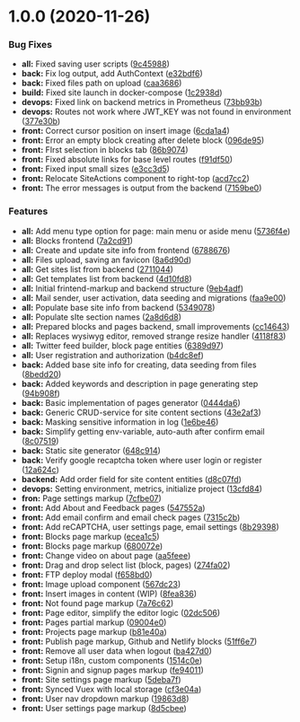 # 1.0.0 (2020-11-26)


### Bug Fixes

* **all:** Fixed saving user scripts ([9c45988](https://github.com/yangirov/TextBooker/commit/9c4598876ba82fb0dc3423f5a37409ac09a7f123))
* **back:** Fix log output, add AuthContext ([e32bdf6](https://github.com/yangirov/TextBooker/commit/e32bdf665cdf41791baba8695b2b866fc35375bd))
* **back:** Fixed files path on upload ([caa3686](https://github.com/yangirov/TextBooker/commit/caa3686c5ce49ef878111e29b960b1236dfb09a6))
* **build:** Fixed site launch in docker-compose ([1c2938d](https://github.com/yangirov/TextBooker/commit/1c2938d689beebf5fba591dc3ea2837aa80aaddf))
* **devops:** Fixed link on backend metrics in Prometheus ([73bb93b](https://github.com/yangirov/TextBooker/commit/73bb93bd24ee27985b0b3736218b045e01647b82))
* **devops:** Routes not work where JWT_KEY was not found in environment ([377e30b](https://github.com/yangirov/TextBooker/commit/377e30bbf65bfd9c6d9ef502f5541fe35ef78568))
* **front:** Correct cursor position on insert image ([6cda1a4](https://github.com/yangirov/TextBooker/commit/6cda1a4ebf6845a141b5a0664ddc2c297944ba9f))
* **front:** Error an empty block creating after delete block ([096de95](https://github.com/yangirov/TextBooker/commit/096de957baf0c3362ee0c472d213b3a1db120bc3))
* **front:** FIrst selection in blocks tab ([86b9074](https://github.com/yangirov/TextBooker/commit/86b9074e20ac45bfbdfeec4ae24282d52cfb3133))
* **front:** Fixed absolute links for base level routes ([f91df50](https://github.com/yangirov/TextBooker/commit/f91df506ea86be90303b39dc2771684475b0f00b))
* **front:** Fixed input small sizes ([e3cc3d5](https://github.com/yangirov/TextBooker/commit/e3cc3d5ed0a753011a5fca1e785cf954b8ef9217))
* **front:** Relocate SiteActions component to right-top ([acd7cc2](https://github.com/yangirov/TextBooker/commit/acd7cc277f0d8bbe5b855475b4cfeb9c978a0240))
* **front:** The error messages is output from the backend ([7159be0](https://github.com/yangirov/TextBooker/commit/7159be0fa6d0c29949b32e43f3bfe10fcb8d7fad))


### Features

* **all:** Add menu type option for page: main menu or aside menu ([5736f4e](https://github.com/yangirov/TextBooker/commit/5736f4e1c3cc5ceabe599fc173d01ae189d7dd11))
* **all:** Blocks frontend ([7a2cd91](https://github.com/yangirov/TextBooker/commit/7a2cd91d206ea766efeb07f9ae1617c9de9d64ec))
* **all:** Create and update site info from frontend ([6788676](https://github.com/yangirov/TextBooker/commit/678867652ce5c6369db557339058266b240ef3d5))
* **all:** Files upload, saving an favicon ([8a6d90d](https://github.com/yangirov/TextBooker/commit/8a6d90da25d2d3c4b812e88d73896757119049dd))
* **all:** Get sites list from backend ([2711044](https://github.com/yangirov/TextBooker/commit/2711044e462b7800f669bbe714b778514265bca7))
* **all:** Get templates list from backend ([4d10fd8](https://github.com/yangirov/TextBooker/commit/4d10fd86629475f6017aa5d28a978cb8e4a18f4c))
* **all:** Initial frintend-markup and backend structure ([9eb4adf](https://github.com/yangirov/TextBooker/commit/9eb4adf9971da0dee763e04df818e6faf2047cbe))
* **all:** Mail sender, user activation, data seeding and migrations ([faa9e00](https://github.com/yangirov/TextBooker/commit/faa9e002ec0156ee81333b0baff32c2782bc565c))
* **all:** Populate base site info from backend ([5349078](https://github.com/yangirov/TextBooker/commit/534907878e86f7e4bf16d62aec7735602267b049))
* **all:** Populate sIte section names ([2a8d6d8](https://github.com/yangirov/TextBooker/commit/2a8d6d8f91322ed8fa88ca65559b13efaced2189))
* **all:** Prepared blocks and pages backend, small improvements ([cc14643](https://github.com/yangirov/TextBooker/commit/cc1464330e6c1eabcf9dc101df614334d7514109))
* **all:** Replaces wysiwyg editor, removed strange resize handler ([4118f83](https://github.com/yangirov/TextBooker/commit/4118f83ea7a8f09021812884bb327140ee510731))
* **all:** Twitter feed builder, block page entities ([6389d97](https://github.com/yangirov/TextBooker/commit/6389d97ffa8fb39985973b023dbf19dbadbee788))
* **all:** User registration and authorization ([b4dc8ef](https://github.com/yangirov/TextBooker/commit/b4dc8ef1af3947d06430da16b041ea1f9165840f))
* **back:** Added base site info for creating, data seeding from files ([8bedd20](https://github.com/yangirov/TextBooker/commit/8bedd209d5613500ab359a7f9c4f04c7af85e6ea))
* **back:** Added keywords and description in page generating step ([94b908f](https://github.com/yangirov/TextBooker/commit/94b908ffab2b3fb6adc62f093496cdde17ca9556))
* **back:** Basic implementation of pages generator ([0444da6](https://github.com/yangirov/TextBooker/commit/0444da6a9ba39669d7f00b8eff992400a078ac7a))
* **back:** Generic CRUD-service for site content sections ([43e2af3](https://github.com/yangirov/TextBooker/commit/43e2af39b794b37e92161ae18cfff5ef960554a9))
* **back:** Masking sensitive information in log ([1e6be46](https://github.com/yangirov/TextBooker/commit/1e6be469dbe5a5a7a8e5a27cd1a9a9cefce6796f))
* **back:** Simplify getting env-variable, auto-auth after confirm email ([8c07519](https://github.com/yangirov/TextBooker/commit/8c075192acb1d25ea504fb31316b4c9c414a24a6))
* **back:** Static site generator ([648c914](https://github.com/yangirov/TextBooker/commit/648c914ed4661ac21eccfcb569fc1295495699de))
* **back:** Verify google recaptcha token where user login or register ([12a624c](https://github.com/yangirov/TextBooker/commit/12a624c6d379d2ed88a5b2c473747a7754d1d8eb))
* **backend:** Add order field for site content entities ([d8c07fd](https://github.com/yangirov/TextBooker/commit/d8c07fd4a84386e2274fb588bd1fbae7e9d1238b))
* **devops:** Setting environment, metrics, initialize project ([13cfd84](https://github.com/yangirov/TextBooker/commit/13cfd8422af98a2dc2bc7c5213a842ea4cbdc62e))
* **fron:** Page settings markup ([7cfbe07](https://github.com/yangirov/TextBooker/commit/7cfbe077f2cd3e7dbc57a1e91e6ec14961a88307))
* **front:** Add About and Feedback pages ([547552a](https://github.com/yangirov/TextBooker/commit/547552a9f38edf92ef86da28aebe15645e7a9ed7))
* **front:** Add email confirm and email check pages ([7315c2b](https://github.com/yangirov/TextBooker/commit/7315c2b45a07efdf2f502942a3c3abcb0c8e44fd))
* **front:** Add reCAPTCHA, user settings page, email settings ([8b29398](https://github.com/yangirov/TextBooker/commit/8b293984c83abf4bb77933d1369e8c32ec8ab0eb))
* **front:** Blocks page markup ([ecea1c5](https://github.com/yangirov/TextBooker/commit/ecea1c5f7badeaf0398a4a1b5119dc71a07d2ed0))
* **front:** Blocks page markup ([680072e](https://github.com/yangirov/TextBooker/commit/680072ef468c9a403cef8b0a8baedcc0dbf73e40))
* **front:** Change video on about page ([aa5feee](https://github.com/yangirov/TextBooker/commit/aa5feeec8e401c83631349e8e407febcead5d7e5))
* **front:** Drag and drop select list (block, pages) ([274fa02](https://github.com/yangirov/TextBooker/commit/274fa02d22aad4882da018f94dcb44f8beabdf88))
* **front:** FTP deploy modal ([f658bd0](https://github.com/yangirov/TextBooker/commit/f658bd03502cf67486235a2463631086f24863dd))
* **front:** Image upload component ([567dc23](https://github.com/yangirov/TextBooker/commit/567dc23d7ba2cfde597bafe7fcce34ffccff5817))
* **front:** Insert images in content (WIP) ([8fea836](https://github.com/yangirov/TextBooker/commit/8fea836a4e3cdbe1c53993f6f03bc2e5de63e5e2))
* **front:** Not found page markup ([7a76c62](https://github.com/yangirov/TextBooker/commit/7a76c62550b9363500ea59b5d29124e88e268069))
* **front:** Page editor, simplify the editor logic ([02dc506](https://github.com/yangirov/TextBooker/commit/02dc506e222fa4db162d2d76ccac88854b8b7ad0))
* **front:** Pages partial markup ([09004e0](https://github.com/yangirov/TextBooker/commit/09004e06b26ca798e6411ef717b93a14bbdf3894))
* **front:** Projects page markup ([b81e40a](https://github.com/yangirov/TextBooker/commit/b81e40a68b9d9c4cf536c91009719567cb4581c1))
* **front:** Publish page markup, Github and Netlify blocks ([51ff6e7](https://github.com/yangirov/TextBooker/commit/51ff6e7d10529ad786c0050400be127191a1a817))
* **front:** Remove all user data when logout ([ba427d0](https://github.com/yangirov/TextBooker/commit/ba427d0425575cb26a878e1402b6a01435944cd3))
* **front:** Setup i18n, custom components ([1514c0e](https://github.com/yangirov/TextBooker/commit/1514c0e2a07bfaba253e30b10933621fa4bfe573))
* **front:** Signin and signup pages markup ([fe94011](https://github.com/yangirov/TextBooker/commit/fe94011ba8c8fa1a653b8004de05bcbf784b35b4))
* **front:** Site settings page markup ([5deba7f](https://github.com/yangirov/TextBooker/commit/5deba7f2d13e2d1f02214a44d69250b8ebbafefb))
* **front:** Synced Vuex with local storage ([cf3e04a](https://github.com/yangirov/TextBooker/commit/cf3e04a48a3b81588c79e366259c476f6d364b88))
* **front:** User nav dropdown markup ([19863d8](https://github.com/yangirov/TextBooker/commit/19863d8e49c17d830b4e0e1d2456a40be657fc48))
* **front:** User settings page markup ([8d5cbee](https://github.com/yangirov/TextBooker/commit/8d5cbee80569979ac2cfff573fb4b83fc86ba80e))




